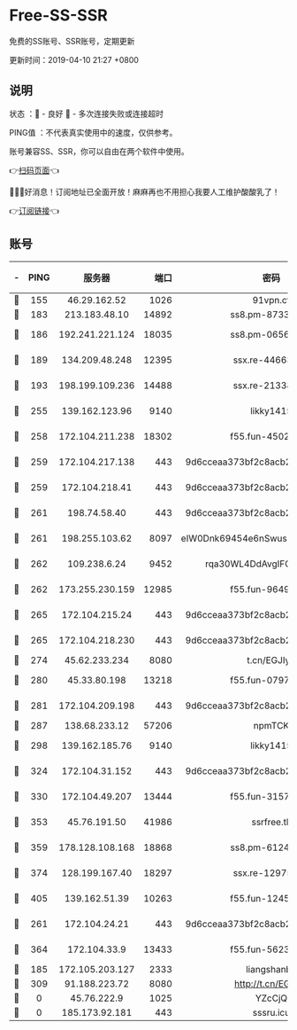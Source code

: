 # Free-SS-SSR

免费的SS账号、SSR账号，定期更新

更新时间：2019-04-10 21:27 +0800

## 说明

状态     ：🙂 - 良好 🙁 - 多次连接失败或连接超时

PING值   ：不代表真实使用中的速度，仅供参考。

账号兼容SS、SSR，你可以自由在两个软件中使用。

👉[扫码页面](https://liesauer.github.io/Free-SS-SSR/)👈

🎉🎉🎉好消息！订阅地址已全面开放！麻麻再也不用担心我要人工维护酸酸乳了！

👉[订阅链接](https://www.liesauer.net/yogurt/subscribe?ACCESS_TOKEN=DAYxR3mMaZAsaqUb)👈

## 账号

|-|PING|服务器|端口|密码|加密方式|区域|
|:----:|:----:|:-----:|-----:|:----:|:----:|:----:|
|🙂|155|46.29.162.52|1026|91vpn.cf|rc4-md5|RU|
|🙂|183|213.183.48.10|14892|ss8.pm-87338912|rc4-md5|RU|
|🙂|186|192.241.221.124|18035|ss8.pm-06567383|aes-256-cfb|US|
|🙂|189|134.209.48.248|12395|ssx.re-44663081|aes-256-cfb|US|
|🙂|193|198.199.109.236|14488|ssx.re-21338786|aes-256-cfb|US|
|🙂|255|139.162.123.96|9140|likky1415|aes-256-cfb|JP|
|🙂|258|172.104.211.238|18302|f55.fun-45027233|aes-256-cfb|US|
|🙂|259|172.104.217.138|443|9d6cceaa373bf2c8acb22e60b6a58be6|aes-256-cfb|US|
|🙂|259|172.104.218.41|443|9d6cceaa373bf2c8acb22e60b6a58be6|aes-256-cfb|US|
|🙂|261|198.74.58.40|443|9d6cceaa373bf2c8acb22e60b6a58be6|aes-256-cfb|US|
|🙂|261|198.255.103.62|8097|eIW0Dnk69454e6nSwuspv9DmS201tQ0D|aes-256-cfb|US|
|🙂|262|109.238.6.24|9452|rqa30WL4DdAvgIFG6Fs3znzTa|aes-256-cfb|FR|
|🙂|262|173.255.230.159|12985|f55.fun-96498038|aes-256-cfb|US|
|🙂|265|172.104.215.24|443|9d6cceaa373bf2c8acb22e60b6a58be6|aes-256-cfb|US|
|🙂|265|172.104.218.230|443|9d6cceaa373bf2c8acb22e60b6a58be6|aes-256-cfb|US|
|🙂|274|45.62.233.234|8080|t.cn/EGJIyrl|rc4-md5|CA|
|🙂|280|45.33.80.198|13218|f55.fun-07974196|aes-256-cfb|US|
|🙂|281|172.104.209.198|443|9d6cceaa373bf2c8acb22e60b6a58be6|aes-256-cfb|US|
|🙂|287|138.68.233.12|57206|npmTCK|rc4-md5|US|
|🙂|298|139.162.185.76|9140|likky1415|aes-256-cfb|DE|
|🙂|324|172.104.31.152|443|9d6cceaa373bf2c8acb22e60b6a58be6|aes-256-cfb|US|
|🙂|330|172.104.49.207|13444|f55.fun-31573422|aes-256-cfb|SG|
|🙂|353|45.76.191.50|41986|ssrfree.tk|aes-256-cfb|SG|
|🙂|359|178.128.108.168|18868|ss8.pm-61244381|aes-256-cfb|SG|
|🙂|374|128.199.167.40|18297|ssx.re-12975235|aes-256-cfb|SG|
|🙂|405|139.162.51.39|10263|f55.fun-12455143|aes-256-cfb|SG|
|🙂|261|172.104.24.21|443|9d6cceaa373bf2c8acb22e60b6a58be6|aes-256-cfb|US|
|🙂|364|172.104.33.9|13433|f55.fun-56236009|aes-256-cfb|SG|
|🙁|185|172.105.203.127|2333|liangshanbo|chacha20|JP|
|🙁|309|91.188.223.72|8080|http://t.cn/EGJIyrl|rc4-md5|RU|
|🙁|0|45.76.222.9|1025|YZcCjQ|rc4-md5|JP|
|🙁|0|185.173.92.181|443|sssru.icu|rc4-md5|RU|
